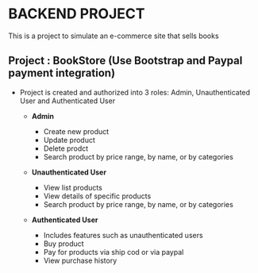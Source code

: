 # BACKEND PROJECT
This is a project to simulate an e-commerce site that sells books

## Project : BookStore (Use Bootstrap and Paypal payment integration)
  - Project is created and authorized into 3 roles: Admin, Unauthenticated User and Authenticated User
    - **Admin**
      - Create new product
      - Update product
      - Delete prodct
      - Search product by price range, by name, or by categories
     
     - **Unauthenticated User**
        - View list products
        - View details of specific products
        - Search product by price range, by name, or by categories
        
      - **Authenticated User**
        - Includes features such as unauthenticated users
        - Buy product
        - Pay for products via ship cod or via paypal
        - View purchase history
     
